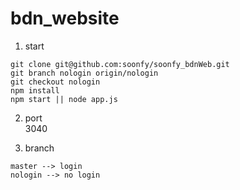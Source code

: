 # bdn_website

  1. start  

  ```
  git clone git@github.com:soonfy/soonfy_bdnWeb.git
  git branch nologin origin/nologin
  git checkout nologin
  npm install
  npm start || node app.js
  ```
  
  2. port  
  3040  

  3. branch  
  ```
  master --> login
  nologin --> no login
  ```
  